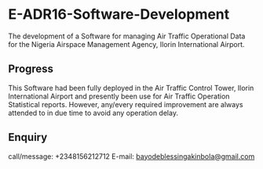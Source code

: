 # E-ADR16-Software-Development
The development of a Software for managing Air Traffic Operational Data for the Nigeria Airspace Management Agency, Ilorin International Airport.

## Progress
This Software had been fully deployed in the Air Traffic Control Tower, Ilorin International Airport and presently been use for Air Traffic Operation Statistical reports. However, any/every required improvement are always attended to in due time to avoid any operation delay.

## Enquiry
call/message: +2348156212712
E-mail: bayodeblessingakinbola@gmail.com
